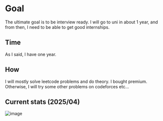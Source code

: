 # Goal

The ultimate goal is to be interview ready. I will go to uni in about 1 year, and from then, I need to be able to get good internships.

## Time

As I said, I have one year.

## How

I will mostly solve leetcode problems and do theory. I bought premium. Otherwise, I will try some other problems on codeforces etc...

## Current stats (2025/04)

![image](https://github.com/user-attachments/assets/33b86916-245f-4de5-84f3-3ba217c126de)

